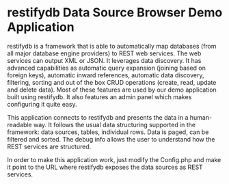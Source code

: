 # restifydb Data Source Browser Demo Application #

restifydb is a framework that is able to automatically map databases (from all major database engine providers) to 
REST web services. The web services can output XML or JSON. It leverages data discovery. It has advanced capabilities 
as automatic query expansion (joining based on foreign keys), automatic inward references, automatic data discovery, 
filtering, sorting and out of the box CRUD operations (create, read, update and delete data). Most of these features 
are used by our demo application built using restifydb. It also features an admin panel which makes configuring it 
quite easy.

This application connects to restifydb and presents the data in a human-readable way. It follows the usual data 
structuring supported in the framework: data sources, tables, individual rows. Data is paged, can be filtered and 
sorted. The debug info allows the user to understand how the REST services are structured.
 
In order to make this application work, just modify the Config.php and make it point to the URL where restifydb 
exposes the data sources as REST services.